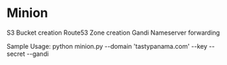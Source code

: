 Minion
=========

S3 Bucket creation
Route53 Zone creation
Gandi Nameserver forwarding

Sample Usage:
    python minion.py  --domain 'tastypanama.com' --key <AWS KEY> --secret <AWS SECRET> --gandi <GANDI API KEY>
